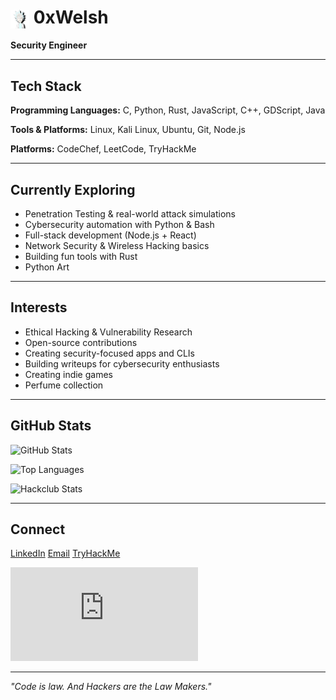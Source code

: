 # <img src="rick.png" alt="icon" width="30" height="30" style="vertical-align: middle;" /> 0xWelsh

**Security Engineer**

---

## Tech Stack

**Programming Languages:**
C, Python, Rust, JavaScript, C++, GDScript, Java

**Tools & Platforms:**
Linux, Kali Linux, Ubuntu, Git, Node.js

**Platforms:**
CodeChef, LeetCode, TryHackMe

---

## Currently Exploring

- Penetration Testing & real-world attack simulations
- Cybersecurity automation with Python & Bash
- Full-stack development (Node.js + React)
- Network Security & Wireless Hacking basics
- Building fun tools with Rust
- Python Art

---

## Interests

- Ethical Hacking & Vulnerability Research
- Open-source contributions
- Creating security-focused apps and CLIs
- Building writeups for cybersecurity enthusiasts
- Creating indie games
- Perfume collection

---

## GitHub Stats

![GitHub Stats](https://github-readme-stats.vercel.app/api?username=0xWelsh&show_icons=true&hide_border=true&bg_color=ffffff&title_color=000000&text_color=000000&icon_color=000000)

![Top Languages](https://github-readme-stats.vercel.app/api/top-langs/?username=0xWelsh&layout=compact&hide_border=true&bg_color=ffffff&title_color=000000&text_color=000000)

![Hackclub Stats](https://github-readme-stats.hackclub.dev/api/wakatime?username=6088&api_domain=hackatime.hackclub.com&&custom_title=Hackatime+Stats&layout=compact&cache_seconds=0&langs_count=8&theme=default)

---

## Connect

[LinkedIn](https://linkedin.com/in/welsh-muhuri-985a652b4)
[Email](mailto:maguamuhuri@gmail.com)
[TryHackMe](https://tryhackme.com/p/0xWelsh)

<div>
<iframe src="https://tryhackme.com/api/v2/badges/public-profile?userPublicId=3961928" style='border:none;'></iframe>
</div>

---

*"Code is law. And Hackers are the Law Makers."*
